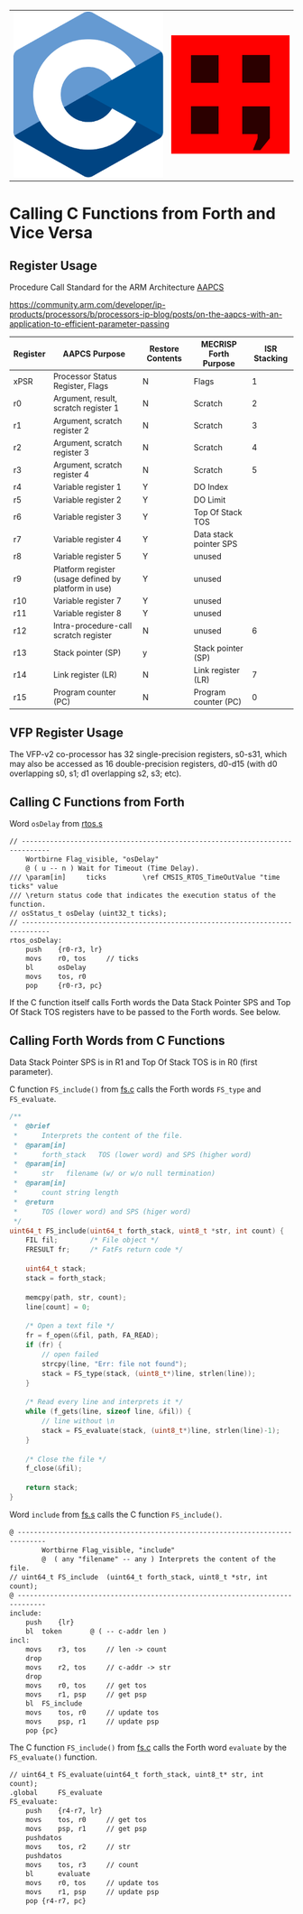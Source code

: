<table>
  <tr>
    <td><img src="img/C_Programming_Language.svg"  ></td>
    <td><img src="img/mecrisp-cube-logo-red.svg"  ></td>
  </tr>
</table> 

Calling C Functions from Forth and Vice Versa
=============================================

Register Usage
--------------

Procedure Call Standard for the ARM Architecture
[AAPCS](https://developer.arm.com/documentation/ihi0042/j)

<https://community.arm.com/developer/ip-products/processors/b/processors-ip-blog/posts/on-the-aapcs-with-an-application-to-efficient-parameter-passing>

| Register | AAPCS Purpose                                        | Restore Contents | MECRISP Forth Purpose  | ISR Stacking |
|----------|------------------------------------------------------|------------------|------------------------|--------------|
| xPSR     | Processor Status Register, Flags                     | N                | Flags                  | 1            |
| r0       | Argument, result, scratch register 1                 | N                | Scratch                | 2            |
| r1       | Argument, scratch register 2                         | N                | Scratch                | 3            |
| r2       | Argument, scratch register 3                         | N                | Scratch                | 4            |
| r3       | Argument, scratch register 4                         | N                | Scratch                | 5            |
| r4       | Variable register 1                                  | Y                | DO Index               |              |
| r5       | Variable register 2                                  | Y                | DO Limit               |              |
| r6       | Variable register 3                                  | Y                | Top Of Stack TOS       |              |
| r7       | Variable register 4                                  | Y                | Data stack pointer SPS |              |
| r8       | Variable register 5                                  | Y                | unused                 |              |
| r9       | Platform register (usage defined by platform in use) | Y                | unused                 |              |
| r10      | Variable register 7                                  | Y                | unused                 |              |
| r11      | Variable register 8                                  | Y                | unused                 |              |
| r12      | Intra-procedure-call scratch register                | N                | unused                 | 6            |
| r13      | Stack pointer (SP)                                   | y                | Stack pointer (SP)     |              |
| r14      | Link register (LR)                                   | N                | Link register (LR)     | 7            |
| r15      | Program counter (PC)                                 | N                | Program counter (PC)   | 0            |


VFP Register Usage
------------------

The VFP-v2 co-processor has 32 single-precision registers, s0-s31, which
may also be accessed as 16 double-precision registers, d0-d15 (with d0
overlapping s0, s1; d1 overlapping s2, s3; etc).

Calling C Functions from Forth
------------------------------

Word `osDelay` from
[rtos.s](https://github.com/spyren/Mecrisp-Cube/blob/master/Forth/cube/rtos.s)
```assembly
// -----------------------------------------------------------------------------
    Wortbirne Flag_visible, "osDelay"
    @ ( u -- n ) Wait for Timeout (Time Delay).
/// \param[in]     ticks         \ref CMSIS_RTOS_TimeOutValue "time ticks" value
/// \return status code that indicates the execution status of the function.
// osStatus_t osDelay (uint32_t ticks);
// -----------------------------------------------------------------------------
rtos_osDelay:
    push    {r0-r3, lr}
    movs    r0, tos     // ticks
    bl      osDelay
    movs    tos, r0
    pop     {r0-r3, pc}
```

If the C function itself calls Forth words the Data Stack Pointer SPS
and Top Of Stack TOS registers have to be passed to the Forth words. See
below.

Calling Forth Words from C Functions
------------------------------------

Data Stack Pointer SPS is in R1 and Top Of Stack TOS is in R0 (first
parameter).

C function `FS_include()` from
[fs.c](https://github.com/spyren/Mecrisp-Cube/blob/master/Forth/Src/fs.c)
calls the Forth words `FS_type` and `FS_evaluate`.
```C
/**
 *  @brief
 *      Interprets the content of the file.
 *  @param[in]
 *      forth_stack   TOS (lower word) and SPS (higher word)
 *  @param[in]
 *      str   filename (w/ or w/o null termination)
 *  @param[in]
 *      count string length
 *  @return
 *      TOS (lower word) and SPS (higer word)
 */
uint64_t FS_include(uint64_t forth_stack, uint8_t *str, int count) {
    FIL fil;        /* File object */
    FRESULT fr;     /* FatFs return code */

    uint64_t stack;
    stack = forth_stack;

    memcpy(path, str, count);
    line[count] = 0;

    /* Open a text file */
    fr = f_open(&fil, path, FA_READ);
    if (fr) {
        // open failed
        strcpy(line, "Err: file not found");
        stack = FS_type(stack, (uint8_t*)line, strlen(line));
    }

    /* Read every line and interprets it */
    while (f_gets(line, sizeof line, &fil)) {
        // line without \n
        stack = FS_evaluate(stack, (uint8_t*)line, strlen(line)-1);
    }

    /* Close the file */
    f_close(&fil);

    return stack;
}
```

Word `include` from
[fs.s](https://github.com/spyren/Mecrisp-Cube/blob/master/Forth/cube/fs.s)
calls the C function `FS_include()`.
```assembly
@ -----------------------------------------------------------------------------
        Wortbirne Flag_visible, "include"
        @  ( any "filename" -- any ) Interprets the content of the file.
// uint64_t FS_include  (uint64_t forth_stack, uint8_t *str, int count);
@ -----------------------------------------------------------------------------
include:
    push    {lr}
    bl  token       @ ( -- c-addr len )
incl:
    movs    r3, tos     // len -> count
    drop
    movs    r2, tos     // c-addr -> str
    drop
    movs    r0, tos     // get tos
    movs    r1, psp     // get psp
    bl  FS_include
    movs    tos, r0     // update tos
    movs    psp, r1     // update psp
    pop {pc}
```

The C function `FS_include()` from
[fs.c](https://github.com/spyren/Mecrisp-Cube/blob/master/Forth/Src/fs.c)
calls the Forth word `evaluate` by the `FS_evaluate()` function.
```assembly
// uint64_t FS_evaluate(uint64_t forth_stack, uint8_t* str, int count);
.global     FS_evaluate
FS_evaluate:
    push    {r4-r7, lr}
    movs    tos, r0     // get tos
    movs    psp, r1     // get psp
    pushdatos
    movs    tos, r2     // str
    pushdatos
    movs    tos, r3     // count
    bl      evaluate
    movs    r0, tos     // update tos
    movs    r1, psp     // update psp
    pop {r4-r7, pc}
```

